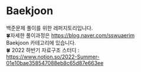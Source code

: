 # Baekjoon
백준문제 풀이를 위한 레퍼지토리입니다. <br>
🍀자세한 풀이과정은 
https://blog.naver.com/sswuaerim <br>
Baekjoon 카테고리에 있습니다. <br>
🍀 2022 하반기 자료구조 스터디 : <br>
https://www.notion.so/2022-Summer-01e10bae358547088eb8c65d87e663ee
